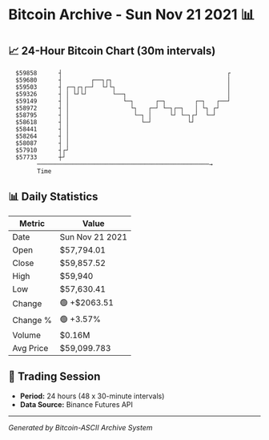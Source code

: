 # Bitcoin Archive - Sun Nov 21 2021 📊

## 📈 24-Hour Bitcoin Chart (30m intervals)

```
  $59858      ┤                                              ┌ 
  $59680      ┤        ┌──┐┌┐                                │ 
  $59503      ┤ ┌─┐┌┐┌─┘  └┘└┐                               │ 
  $59326      ┤ │ └┘└┘       └──┐                            │ 
  $59149      ┤ │               └─┐      ┌─┐        ┌─┐   ┌──┘ 
  $58972      ┤ │                 └┐   ┌─┘ └─┐┌─┐   │ └┐ ┌┘    
  $58795      ┤ │                  └─┐ │     └┘ └─┐┌┘  └─┘     
  $58618      ┤ │                    └─┘          └┘           
  $58441      ┤ │                                              
  $58264      ┤ │                                              
  $58087      ┤ │                                              
  $57910      ┤┌┘                                              
  $57733      ┼┘                                               
        ────────────────────────────────────────────────→
        Time
```

## 📊 Daily Statistics

| Metric | Value |
|--------|-------|
| Date | Sun Nov 21 2021 |
| Open | $57,794.01 |
| Close | $59,857.52 |
| High | $59,940 |
| Low | $57,630.41 |
| Change | 🟢 +$2063.51 |
| Change % | 🟢 +3.57% |
| Volume | $0.16M |
| Avg Price | $59,099.783 |

## 📅 Trading Session

- **Period:** 24 hours (48 x 30-minute intervals)
- **Data Source:** Binance Futures API

---
*Generated by Bitcoin-ASCII Archive System*

